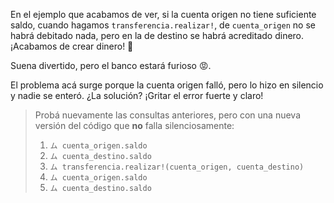 En el ejemplo que acabamos de ver, si la cuenta origen no tiene suficiente saldo, cuando hagamos `transferencia.realizar!`, de `cuenta_origen` no se habrá debitado nada, pero en la de destino se habrá acreditado dinero. ¡Acabamos de crear dinero! :money_with_wings:

Suena divertido, pero el banco estará furioso :rage:.

El problema acá surge porque la cuenta origen falló, pero lo hizo en silencio y nadie se enteró. ¿La solución? ¡Gritar el error fuerte y claro!

> Probá nuevamente las consultas anteriores, pero con una nueva versión del código que **no** falla silenciosamente:
> 
> 1. `ム cuenta_origen.saldo`
> 2. `ム cuenta_destino.saldo`
> 3. `ム transferencia.realizar!(cuenta_origen, cuenta_destino)`
> 4. `ム cuenta_origen.saldo`
> 5. `ム cuenta_destino.saldo`

